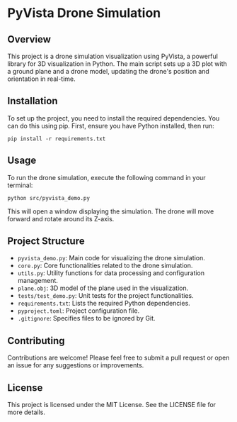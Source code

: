# PyVista Drone Simulation

## Overview
This project is a drone simulation visualization using PyVista, a powerful library for 3D visualization in Python. The main script sets up a 3D plot with a ground plane and a drone model, updating the drone's position and orientation in real-time.

## Installation
To set up the project, you need to install the required dependencies. You can do this using pip. First, ensure you have Python installed, then run:

```
pip install -r requirements.txt
```

## Usage
To run the drone simulation, execute the following command in your terminal:

```
python src/pyvista_demo.py
```

This will open a window displaying the simulation. The drone will move forward and rotate around its Z-axis.

## Project Structure
- `pyvista_demo.py`: Main code for visualizing the drone simulation.
- `core.py`: Core functionalities related to the drone simulation.
- `utils.py`: Utility functions for data processing and configuration management.
- `plane.obj`: 3D model of the plane used in the visualization.
- `tests/test_demo.py`: Unit tests for the project functionalities.
- `requirements.txt`: Lists the required Python dependencies.
- `pyproject.toml`: Project configuration file.
- `.gitignore`: Specifies files to be ignored by Git.

## Contributing
Contributions are welcome! Please feel free to submit a pull request or open an issue for any suggestions or improvements.

## License
This project is licensed under the MIT License. See the LICENSE file for more details.